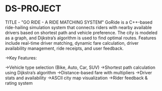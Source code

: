 # DS-PROJECT
TITLE - "GO RIDE - A RIDE MATCHING SYSTEM"
GoRide is a C++-based ride-hailing simulation system that connects riders with nearby available drivers based on shortest path and vehicle preference. The city is modeled as a graph, and Dijkstra’s algorithm is used to find optimal routes. Features include real-time driver matching, dynamic fare calculation, driver availability management, ride receipts, and user feedback.

 ->Key Features:
 
->Vehicle type selection (Bike, Auto, Car, SUV)
->Shortest path calculation using Dijkstra’s algorithm
->Distance-based fare with multipliers
->Driver stats and availability
->ASCII city map visualization
->Rider feedback & rating system
